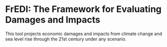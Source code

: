 # FrEDI: The Framework for Evaluating Damages and Impacts
This tool projects economic damages and impacts from climate change and sea level rise through the 21st century under any scenario.
